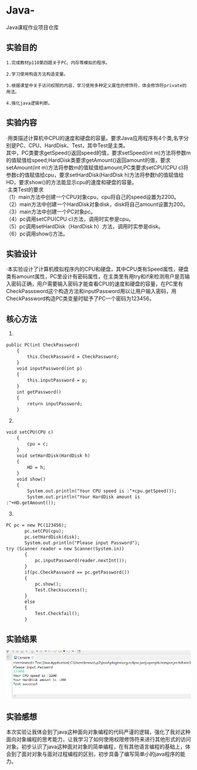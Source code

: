 # Java-
Java课程作业项目仓库

## 实验目的
```
1.完成教材p110第四题关于PC、内存等模拟的程序。
```
```
2.学习使用构造方法构造变量。
```
```
3.根据课堂中关于访问权限的内容，学习使用多种定义属性的修饰符，体会修饰符private的用法。
```
```
4.强化java逻辑判断。
```

## 实验内容
·用类描述计算机中CPU的速度和硬盘的容量。要求Java应用程序有4个类,名字分别是PC、CPU、HardDisk、Test，其中Test是主类。  
其中，PC类要求getSpeed()返回speed的值，要求setSpeed(int m)方法将参数m的值赋值给speed;HardDisk类要求getAmount()返回amount的值，要求setAmount(int m)方法将参数m的值赋值给amount;PC类要求setCPU(CPU c)将参数c的值赋值给cpu，要求setHardDisk(HardDisk h)方法将参数h的值赋值给HD，要求show()的方法能显示cpu的速度和硬盘的容量。  
·主类Test的要求  
（1）main方法中创建一个CPU对象cpu，cpu将自己的speed设置为2200。  
（2）main方法中创建一个HardDisk对象disk，disk将自己amount设置为200。  
（3）main方法中创建一个PC对象pc。  
（4）pc调用setCPU(CPU c)方法，调用时实参是cpu。  
（5）pc调用setHardDisk（HardDisk h）方法，调用时实参是disk。  
（6）pc调用show()方法。  

## 实验设计
·本实验设计了计算机模拟程序内的CPU和硬盘，其中CPU类有Speed属性，硬盘类有amount属性，PC里设计有密码属性，在主类里有用try和if来检测用户是否输入密码正确，用户需要输入密码才能查看CPU的速度和硬盘的容量，在PC里有CheckPasssword这个构造方法和inputPassword用以让用户输入密码，用CheckPassword构造PC类变量时赋予了PC一个密码为123456。

## 核心方法
1.
```
public PC(int CheckPassword)
	{
		this.CheckPassword = CheckPassword;
	}
	void inputPassword(int p)
	{
		this.inputPassword = p;
	}
	int getPassword()
	{
		return inputPassword;
	}
```
2.
```
void setCPU(CPU c)
	{
		cpu = c;
	}
	void setHardDisk(HardDisk h)
	{
		HD = h;
	}
	void show()
	{
		System.out.println("Your CPU speed is :"+cpu.getSpeed());
		System.out.println("Your HardDisk amount is :"+HD.getAmount());
```
3.
 ```
 PC pc = new PC(123456);
		pc.setCPU(cpu);
		pc.setHardDisk(disk);
		System.out.println("Please input Password");
 try (Scanner reader = new Scanner(System.in)) 
		{
			pc.inputPassword(reader.nextInt());
		}
		if(pc.CheckPassword == pc.getPassword())
		{
			pc.show();
			Test.Checksuccess();
		}
		else
		{
			Test.Checkfail();
		}
 ```


## 实验结果
![result](https://github.com/Gh0st-arch/Java-/blob/main/img/QQ%E6%88%AA%E5%9B%BE20201008201025.png)

## 实验感想
本次实验让我体会到了java这种面向对象编程的代码严谨的逻辑，强化了我对这种面向对象编程的思考能力，让我学习了如何使用权限修饰符来进行其他形式的访问对象。初步认识了java这种面对对象的简单编程，在有其他语言编程的基础上，体会到了面对对象与面对过程编程的区别，初步具备了编写简单小的java程序的能力。
